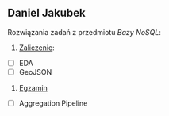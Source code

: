 Daniel Jakubek
-------------------------------------------
Rozwiązania zadań z przedmiotu *Bazy NoSQL*:

1. [Zaliczenie](zaliczenie.md):
 - [ ] EDA
 - [ ] GeoJSON
1. [Egzamin](egzamin.md)
 - [ ] Aggregation Pipeline
